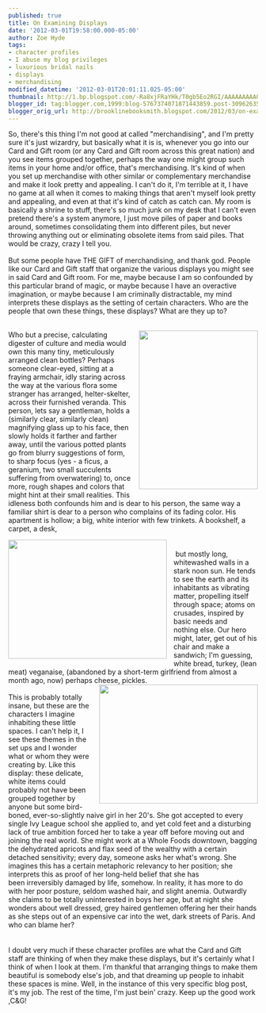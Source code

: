 ```yaml
---
published: true
title: On Examining Displays
date: '2012-03-01T19:58:00.000-05:00'
author: Zoe Hyde
tags:
- character profiles
- I abuse my blog privileges
- luxurious bridal nails
- displays
- merchandising
modified_datetime: '2012-03-01T20:01:11.025-05:00'
thumbnail: http://1.bp.blogspot.com/-Ra8xjFRaYHk/T0gb5Eo2RGI/AAAAAAAAAGI/sq0y9VdN1G8/s72-c/IMG_8869.jpg
blogger_id: tag:blogger.com,1999:blog-5767374071871443859.post-3096263560930480452
blogger_orig_url: http://brooklinebooksmith.blogspot.com/2012/03/on-examining-displays.html
---
```


So, there's this thing I'm not good at called "merchandising", and I'm pretty sure it's just wizardry, but basically what it is is, whenever you go into our Card and Gift room (or any Card and Gift room across this great nation) and you see items grouped together, perhaps the way one might group such items in your home and/or office, that's merchandising. It's kind of when you set up merchandise with other similar or complementary merchandise and make it look pretty and appealing. I can't do it, I'm terrible at it, I have no game at all when it comes to making things that aren't myself look pretty and appealing, and even at that it's kind of catch as catch can. My room is basically a shrine to stuff, there's so much junk on my desk that I can't even pretend there's a system anymore, I just move piles of paper and books around, sometimes consolidating them into different piles, but never throwing anything out or eliminating obsolete items from said piles. That would be crazy, crazy I tell you.<br /><br />But some people have THE GIFT of merchandising, and thank god. People like our Card and Gift staff that organize the various displays you might see in said Card and Gift room. For me, maybe because I am so confounded by this particular brand of magic, or maybe because I have an overactive imagination, or maybe because I am criminally&nbsp;distractable, my mind interprets these displays as the setting of certain characters. Who are the people that own these things, these displays? What are they up to?<br /><br /><div class="separator" style="clear: both; text-align: center;"><a href="http://1.bp.blogspot.com/-Ra8xjFRaYHk/T0gb5Eo2RGI/AAAAAAAAAGI/sq0y9VdN1G8/s1600/IMG_8869.jpg" imageanchor="1" style="clear: right; float: right; margin-bottom: 1em; margin-left: 1em;"><img border="0" height="320" src="http://1.bp.blogspot.com/-Ra8xjFRaYHk/T0gb5Eo2RGI/AAAAAAAAAGI/sq0y9VdN1G8/s320/IMG_8869.jpg" width="240" /></a></div>Who but a precise, calculating digester of culture and media would own this many tiny, meticulously arranged clean bottles? Perhaps someone clear-eyed, sitting at a fraying armchair, idly staring across the way at the various flora some stranger has arranged, helter-skelter, across their furnished veranda. This person, lets say a gentleman, holds a (similarly clear, similarly clean) magnifying glass up to his face, then slowly holds it farther and farther away, until the various potted plants go from blurry suggestions of form, to sharp focus (yes -&nbsp;a ficus, a geranium, two small succulents suffering from overwatering) to, once more, rough shapes and colors that might hint&nbsp;at their small realities. This idleness both confounds him and is dear to his person, the same way a familiar shirt is dear to a person who complains of its fading color. His apartment is hollow; a big, white interior with few trinkets. A bookshelf, a carpet, a desk, <br /><div class="separator" style="clear: both; text-align: left;"><a href="http://3.bp.blogspot.com/-v51EyQKu_ds/T0gbzNJgiQI/AAAAAAAAAF8/9wR3BQzGjfg/s1600/IMG_7075.jpg" imageanchor="1" style="clear: left; float: left; margin-bottom: 1em; margin-right: 1em;"></a></div><a href="http://3.bp.blogspot.com/-v51EyQKu_ds/T0gbzNJgiQI/AAAAAAAAAF8/9wR3BQzGjfg/s1600/IMG_7075.jpg" imageanchor="1" style="clear: left; float: left; margin-bottom: 1em; margin-right: 1em;"><img border="0" height="240" src="http://3.bp.blogspot.com/-v51EyQKu_ds/T0gbzNJgiQI/AAAAAAAAAF8/9wR3BQzGjfg/s320/IMG_7075.jpg" width="320" /></a>&nbsp; &nbsp; &nbsp; &nbsp; &nbsp; &nbsp; &nbsp; &nbsp; &nbsp; &nbsp; &nbsp; &nbsp; &nbsp; &nbsp; &nbsp; &nbsp; &nbsp; &nbsp; &nbsp; &nbsp; &nbsp; &nbsp; &nbsp; &nbsp; &nbsp; &nbsp; &nbsp; &nbsp; &nbsp; &nbsp; &nbsp; &nbsp; &nbsp; &nbsp; &nbsp; &nbsp; &nbsp; &nbsp; &nbsp; <br />&nbsp;but mostly long, whitewashed walls in a stark noon sun. He tends to see the earth and its inhabitants as vibrating matter, propelling itself through space; atoms on crusades, inspired by basic needs and nothing&nbsp;else.&nbsp;Our hero might, later, get out of his chair and make a sandwich; I'm guessing, white bread, turkey, (lean meat) veganaise, (abandoned by a short-term girlfriend from almost a month ago, now) perhaps cheese, pickles.<br /><div class="separator" style="clear: both; text-align: left;"></div><div class="separator" style="clear: both; text-align: center;"></div><div class="separator" style="clear: both; text-align: center;"><a href="http://2.bp.blogspot.com/-TUADFYVsvlM/T0wgDSAyN0I/AAAAAAAAAGU/LH1svqF57k8/s1600/IMG_5948.jpg" imageanchor="1" style="clear: right; float: right; margin-bottom: 1em; margin-left: 1em;"><img border="0" height="240" src="http://2.bp.blogspot.com/-TUADFYVsvlM/T0wgDSAyN0I/AAAAAAAAAGU/LH1svqF57k8/s320/IMG_5948.jpg" width="320" /></a></div><br />This is probably totally insane, but these are the characters I imagine inhabiting these little spaces. I can't help it, I see these themes in the set ups and I wonder what or whom they were creating by. Like this display: these delicate, white items could probably not have been grouped together by anyone but some bird-boned, ever-so-slightly naive girl in her 20's. She got accepted to every single Ivy League school she applied to, and yet cold feet and a disturbing lack of true ambition forced her to take a year off before moving out and joining the real world.&nbsp;<span style="text-align: left;">She might work at a Whole Foods downtown, bagging the dehydrated apricots and flax seed of the wealthy with a certain detached sensitivity; every day, someone asks her what's wrong. She imagines this has a certain metaphoric relevancy to her position; she interprets this as proof of her long-held belief that she has been&nbsp;irreversibly&nbsp;damaged by life, somehow. In reality, it has more to do with her poor posture,&nbsp;seldom&nbsp;washed hair, and slight anemia. Outwardly she claims to be totally uninterested in boys her age, but at night she wonders about well dressed, grey haired gentlemen offering her their hands as she steps out of an expensive car into the wet, dark streets of Paris. And who can blame her?&nbsp;</span><br /><span style="text-align: left;"><br /></span><br /><span style="text-align: left;">I doubt very much if these character profiles are what the Card and Gift staff are thinking of when they make these displays, but it's certainly what I think of when I look at them. I'm thankful that arranging things to make them beautiful is somebody else's job, and that dreaming up people to inhabit these spaces is mine. Well, in the instance of this very specific blog post, it's my job. The rest of the time, I'm just bein' crazy. Keep up the good work ,C&amp;G!</span>